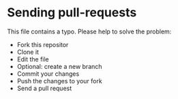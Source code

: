 # Sending pull-requests

This file contains a typo. Please help to solve the problem:
* Fork this repositor
* Clone it
* Edit the file
* Optional: create a new branch
* Commit your changes
* Push the changes to your fork
* Send a pull request
